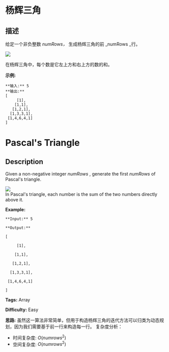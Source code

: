 # 杨辉三角

## 描述

给定一个非负整数  _numRows，_ 生成杨辉三角的前  _numRows  _行。

![](https://upload.wikimedia.org/wikipedia/commons/0/0d/PascalTriangleAnimated2.gif)

在杨辉三角中，每个数是它左上方和右上方的数的和。

**示例:**

    
    
    **输入:** 5
    **输出:**
    [
         [1],
        [1,1],
       [1,2,1],
      [1,3,3,1],
     [1,4,6,4,1]
    ]



# Pascal's Triangle

## Description



Given a non-negative integer  _numRows_ , generate the first _numRows_ of Pascal's triangle.

![](https://upload.wikimedia.org/wikipedia/commons/0/0d/PascalTriangleAnimated2.gif)  
In Pascal's triangle, each number is the sum of the two numbers directly above it.

**Example:**

    
    

    **Input:** 5

    **Output:**

    [

         [1],

        [1,1],

       [1,2,1],

      [1,3,3,1],

     [1,4,6,4,1]

    ]

    


**Tags:** Array

**Difficulty:** Easy

**思路:**
虽然这一算法非常简单，但用于构造杨辉三角的迭代方法可以归类为动态规划，因为我们需要基于前一行来构造每一行。
复杂度分析：
- 时间复杂度: $O(numrows^2)$
- 空间复杂度: $O(numrows^2)$
